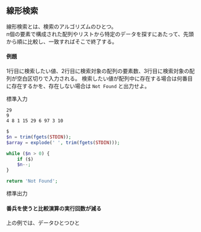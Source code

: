 ## 線形検索
線形検索とは、検索のアルゴリズムのひとつ。  
n個の要素で構成された配列やリストから特定のデータを探すにあたって、先頭から順に比較し、一致すればそこで終了する。

#### 例題
1行目に検索したい値、2行目に検索対象の配列の要素数、3行目に検索対象の配列が空白区切りで入力される。
検索したい値が配列中に存在する場合は何番目に存在するかを、存在しない場合は `Not Found` と出力せよ。

標準入力
```
29
9
4 8 1 15 29 6 97 3 10 
```

```php
$
$n = trim(fgets(STDIN));
$array = explode(' ', trim(fgets(STDIN)));

while ($n > 0) {
    if ($)
    $n--;
}

return 'Not Found';
```

標準出力

#### 番兵を使うと比較演算の実行回数が減る
上の例では、データひとつひと
